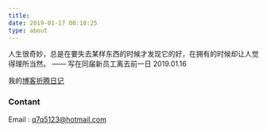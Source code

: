 ```yaml
---
title: 
date: 2019-01-17 00:10:25
type: about
---
```


人生很奇妙，总是在要失去某样东西的时候才发现它的好，在拥有的时候却让人觉得理所当然。
        —— 写在同届新员工离去前一日 2019.01.16


我的[博客折腾日记](/blogtimeline)
 
 ### Contant
 Email : q7q5123@hotmail.com